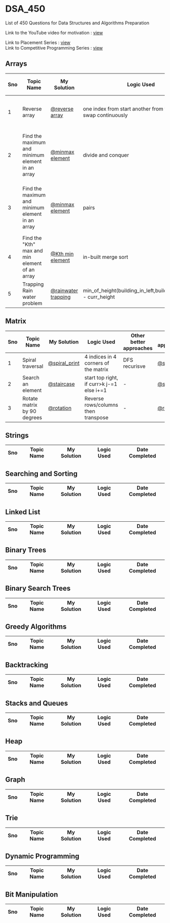 # DSA_450
List of 450 Questions for Data Structures and Algorithms Preparation

Link to the YouTube video for motivation : [view](https://youtu.be/4iFALQ1ACdA) <br>

Link to Placement Series : [view](https://www.youtube.com/playlist?list=PL4PCksYQGLJM2mKe1n8LnFgcm3FRLhxZ9) <br>
Link to Competitive Programming Series : [view](https://www.youtube.com/playlist?list=PL4PCksYQGLJOcaPLgeMFaxaHigPFjBuTG)

## Arrays

Sno | Topic Name | My Solution | Logic Used | Other better approaches|All approaches| Date Completed |
----|------------|-------------|------------|------------------------|--------------|----------------|
1 | Reverse array | [@reverse array](https://github.com/manohar2000/DSA_450/blob/main/Arrays/reverse%20array.cpp) | one index from start another from the last and swap continuously | - | [@Write a program to reverse an array or string](https://www.geeksforgeeks.org/write-a-program-to-reverse-an-array-or-string/) |13th Dec |
2 | Find the maximum and minimum element in an array | [@minmax element](https://github.com/manohar2000/DSA_450/blob/main/Arrays/minmax%20element%20with%20divide%20and%20conquer.cpp)| divide and conquer | pairs | [@Maximum and minimum of an array using minimum number of comparisons](https://www.geeksforgeeks.org/maximum-and-minimum-in-an-array/) |13th Dec| 
3 | Find the maximum and minimum element in an array | [@minmax element](https://github.com/manohar2000/DSA_450/blob/main/Arrays/minmax%20element%20using%20pairs.cpp) | pairs |-| [@Maximum and minimum of an array using minimum number of comparisons](https://www.geeksforgeeks.org/maximum-and-minimum-in-an-array/) | 13th Dec|
4 | Find the "Kth" max and min element of an array | [@Kth min element](https://github.com/manohar2000/DSA_450/blob/main/Arrays/kth%20smallest%20element.cpp) | in-built merge sort | min/max heap,quick select | [@kth smallest and largest element](https://www.geeksforgeeks.org/kth-smallestlargest-element-unsorted-array/?ref=lbp). Check all the 3 sets | 13th dec|
5 | Trapping Rain water problem | [@rainwater trapping](https://github.com/manohar2000/DSA_450/blob/main/Arrays/rainwater_trapping.cpp) | min_of_height(building_in_left,buildings_in_right) - curr_height | stack | [@Rainwater Trapping](https://www.geeksforgeeks.org/trapping-rain-water/) |16th Dec|   


## Matrix

Sno | Topic Name | My Solution | Logic Used | Other better approaches|All approaches| Date Completed |
----|------------|-------------|------------|------------------------|--------------|----------------|
 1 | Spiral traversal | [@spiral_print](@https://github.com/manohar2000/DSA_450/blob/main/Matrix/spiralprint.cpp) | 4 indices in 4 corners of the matrix | DFS recurisve | [@spiralPrint](https://www.geeksforgeeks.org/print-a-given-matrix-in-spiral-form/) | 14th Dec |
 2 | Search an element | [@staircase](https://github.com/manohar2000/CB-Algorithms/blob/main/arrays/2d-array/staircase_search.cpp) | start top right, if curr>k j-=1 else i+=1 | - | [@searching](https://www.geeksforgeeks.org/search-element-sorted-matrix/?ref=lbp) | 14th Dec |
 3 | Rotate matrix by 90 degrees | [@rotation](https://github.com/manohar2000/CB-Algorithms/blob/main/arrays/2d-array/rotate_array.cpp) | Reverse rows/columns then transpose | - | [@rotation](https://www.geeksforgeeks.org/rotate-a-matrix-by-90-degree-in-clockwise-direction-without-using-any-extra-space/?ref=lbp) | 14th Dec |

## Strings

Sno | Topic Name | My Solution | Logic Used | Date Completed |
----|------------|-------------|------------|----------------|


## Searching and Sorting

Sno | Topic Name | My Solution | Logic Used | Date Completed |
----|------------|-------------|------------|----------------|


## Linked List

Sno | Topic Name | My Solution | Logic Used | Date Completed |
----|------------|-------------|------------|----------------|


## Binary Trees

Sno | Topic Name | My Solution | Logic Used | Date Completed |
----|------------|-------------|------------|----------------|


## Binary Search Trees

Sno | Topic Name | My Solution | Logic Used | Date Completed |
----|------------|-------------|------------|----------------|


## Greedy Algorithms

Sno | Topic Name | My Solution | Logic Used | Date Completed |
----|------------|-------------|------------|----------------|


## Backtracking

Sno | Topic Name | My Solution | Logic Used | Date Completed |
----|------------|-------------|------------|----------------|


## Stacks and Queues

Sno | Topic Name | My Solution | Logic Used | Date Completed |
----|------------|-------------|------------|----------------|


## Heap

Sno | Topic Name | My Solution | Logic Used | Date Completed |
----|------------|-------------|------------|----------------|


## Graph

Sno | Topic Name | My Solution | Logic Used | Date Completed |
----|------------|-------------|------------|----------------|


## Trie

Sno | Topic Name | My Solution | Logic Used | Date Completed |
----|------------|-------------|------------|----------------|

## Dynamic Programming

Sno | Topic Name | My Solution | Logic Used | Date Completed |
----|------------|-------------|------------|----------------|

## Bit Manipulation

Sno | Topic Name | My Solution | Logic Used | Date Completed |
----|------------|-------------|------------|----------------|
